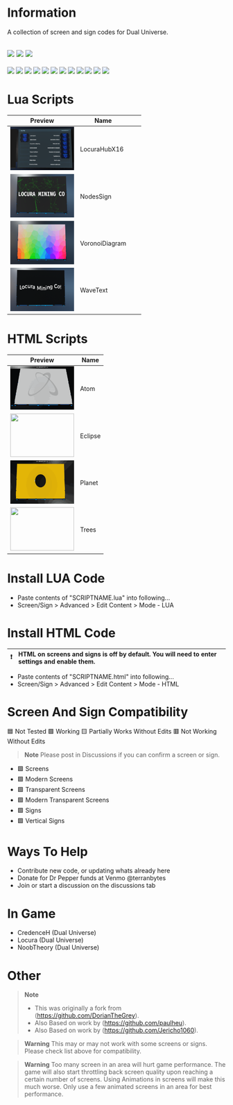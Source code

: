 # Information
A collection of screen and sign codes for Dual Universe. 

[![](https://img.shields.io/badge/DU-1.0.10-green?style=for-the-badge&logo=steam)](https://store.steampowered.com/app/2000270/Dual_Universe/)
[![](https://img.shields.io/badge/Maintained-YES-green?style=for-the-badge)](#)
![](https://komarev.com/ghpvc/?username=DU-Locura-Screens-And-Signs&style=for-the-badge)
---
[![](https://img.shields.io/github/issues/locuradu/DU-Locura-Screens-And-Signs?style=flat-square&label=ISSUES)](#)
[![](https://img.shields.io/github/issues-closed/locuradu/DU-Locura-Screens-And-Signs?style=flat-square&label=ISSUES)](#)
[![](https://img.shields.io/github/watchers/locuradu/DU-Locura-Screens-And-Signs?style=flat-square&label=WATCHERS)](#)
[![](https://img.shields.io/github/stars/locuradu/DU-Locura-Screens-And-Signs?style=flat-square&label=STARS)](#)
[![](https://img.shields.io/github/forks/locuradu/DU-Locura-Screens-And-Signs?style=flat-square&label=FORKS)](#)
[![](https://img.shields.io/github/commit-activity/m/locuradu/DU-Locura-Screens-And-Signs?style=flat-square&label=COMMIT%20ACTIVITY)](#)
[![](https://img.shields.io/github/discussions/locuradu/DU-Locura-Screens-And-Signs?label=DISCUSSIONS&style=flat-square)](#)
[![](https://img.shields.io/github/last-commit/locuradu/DU-Locura-Screens-And-Signs?label=LAST%20COMMIT&style=flat-square)](#)
[![](https://img.shields.io/github/contributors/locuradu/DU-Locura-Screens-And-Signs?label=CONTRIBUTORS&style=flat-square)](#)
[![](https://img.shields.io/github/releases/locuradu/DU-Locura-Screens-And-Signs?label=RELEASES&style=flat-square)](#)
[![](https://img.shields.io/github/repo-size/LocuraDU/DU-Locura-Screens-And-Signs?label=REPO%20SIZE&style=flat-square)](#)
[![](https://img.shields.io/github/license/LocuraDU/DU-Locura-Screens-And-Signs?label=LICENSE&style=flat-square)](#)

# Lua Scripts

| Preview  | Name | | | 
| ------------- | ------------- | ------------- | ------------- |
| <img src="img/LocuraHubX16.png" height="100" width="147">  | LocuraHubX16  |
| <img src="img/NodesSign.png" height="100" width="147">  | NodesSign  |
| <img src="img/VoronoiDiagram.png" height="100" width="147">  | VoronoiDiagram  |
| <img src="img/WaveText.png" height="100" width="147">  | WaveText  |

# HTML Scripts

| Preview  | Name | 
| ------------- | ------------- |
| <img src="img/Atom.gif" height="100" width="147">  | Atom  |
| <img src="img/Eclipse.gif" height="100" width="147">  | Eclipse  |
| <img src="img/Planet.gif" height="100" width="147">  | Planet  |
| <img src="img/Trees.gif" height="100" width="147">  | Trees  |

# Install LUA Code
- Paste contents of "SCRIPTNAME.lua" into following...
- Screen/Sign > Advanced > Edit Content > Mode - LUA

# Install HTML Code
:heavy_exclamation_mark: | HTML  on screens and signs is off by default. You will need to enter settings and enable them.
:---: | :---
- Paste contents of "SCRIPTNAME.html" into following...
- Screen/Sign > Advanced > Edit Content > Mode - HTML

# Screen And Sign Compatibility
:blue_square: Not Tested :green_square: Working :yellow_square: Partially Works Without Edits :red_square: Not Working Without Edits
> **Note**
> Please post in Discussions if you can confirm a screen or sign.
- :green_square: Screens
- :green_square: Modern Screens
- :green_square: Transparent Screens
- :green_square: Modern Transparent Screens
- :green_square: Signs
- :green_square: Vertical Signs

# Ways To Help
- Contribute new code, or updating whats already here
- Donate for Dr Pepper funds at Venmo @terranbytes
- Join or start a discussion on the discussions tab

# In Game
- CredenceH (Dual Universe)
- Locura (Dual Universe)
- NoobTheory (Dual Universe)

# Other
> **Note**
> - This was originally a fork from (https://github.com/DorianTheGrey).
> - Also Based on work by (https://github.com/paulheu).
> - Also Based on work by (https://github.com/Jericho1060).

> **Warning**
> This may or may not work with some screens or signs. Please check list above for compatibility.

> **Warning**
> Too many screen in an area will hurt game performance. The game will also start throttling back screen quality upon reaching a certain number of screens. Using Animations in screens will make this much worse. Only use a few animated screens in an area for best performance.
